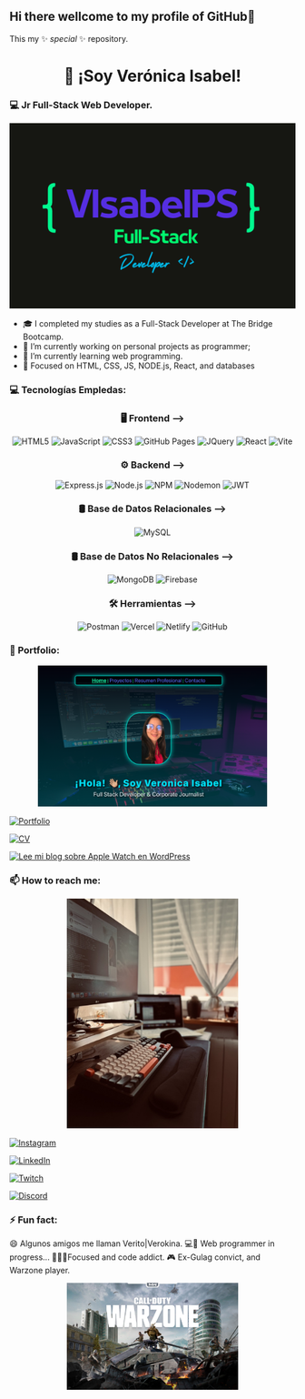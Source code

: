 ## Hi there wellcome to my profile of GitHub👋
This my ✨ _special_ ✨ repository.

<div align="center">

# 👋 ¡Soy Verónica Isabel! 

</div>

 
### 💻 Jr Full-Stack Web Developer.

<div align="center">
 
![Verokina](https://github.com/Verokina89/verokina89/blob/main/capLogoDeveloperCenter.png) 

</div>

- 🎓 I completed my studies as a Full-Stack Developer at The Bridge Bootcamp.
- 🔭 I’m currently working on personal projects as programmer; 
- 🌱 I’m currently learning web programming.
- 🎯 Focused on HTML, CSS, JS, NODE.js, React, and databases

### 💻 Tecnologías Empledas:

<div align="center">
 
### 🖥️ Frontend -->
<img src="https://img.shields.io/badge/HTML5-E34F26?style=for-the-badge&logo=html5&logoColor=white" alt="HTML5"/>
<img src="https://img.shields.io/badge/JAVASCRIPT-F7DF1E?style=for-the-badge&logo=javascript&logoColor=black" alt="JavaScript"/>
<img src="https://img.shields.io/badge/CSS3-1572B6?style=for-the-badge&logo=css3&logoColor=white" alt="CSS3"/>
<img src="https://img.shields.io/badge/GITHUB%20PAGES-222222?style=for-the-badge&logo=github&logoColor=white" alt="GitHub Pages"/>
<img src="https://img.shields.io/badge/JQUERY-0769AD?style=for-the-badge&logo=jquery&logoColor=white" alt="JQuery"/>
<img src="https://img.shields.io/badge/REACT-20232A?style=for-the-badge&logo=react&logoColor=61DAFB" alt="React"/>
<img src="https://img.shields.io/badge/VITE-646CFF?style=for-the-badge&logo=vite&logoColor=white" alt="Vite"/>

### ⚙️ Backend -->
<img src="https://img.shields.io/badge/EXPRESS.JS-000000?style=for-the-badge&logo=express&logoColor=white" alt="Express.js"/>
<img src="https://img.shields.io/badge/NODE.JS-339933?style=for-the-badge&logo=node.js&logoColor=white" alt="Node.js"/>
<img src="https://img.shields.io/badge/NPM-CB3837?style=for-the-badge&logo=npm&logoColor=white" alt="NPM"/>
<img src="https://img.shields.io/badge/NODEMON-76D04B?style=for-the-badge&logo=nodemon&logoColor=white" alt="Nodemon"/>
<img src="https://img.shields.io/badge/JWT-000000?style=for-the-badge&logo=jsonwebtokens&logoColor=white" alt="JWT"/>

### 🛢️ Base de Datos Relacionales -->
<img src="https://img.shields.io/badge/MYSQL-4479A1?style=for-the-badge&logo=mysql&logoColor=white" alt="MySQL"/>

### 🛢️ Base de Datos No Relacionales -->
<img src="https://img.shields.io/badge/MONGODB-47A248?style=for-the-badge&logo=mongodb&logoColor=white" alt="MongoDB"/>
<img src="https://img.shields.io/badge/FIREBASE-FFCA28?style=for-the-badge&logo=firebase&logoColor=black" alt="Firebase"/>

### 🛠️ Herramientas -->
<img src="https://img.shields.io/badge/POSTMAN-FF6C37?style=for-the-badge&logo=postman&logoColor=white" alt="Postman"/>
<img src="https://img.shields.io/badge/VERCEL-000000?style=for-the-badge&logo=vercel&logoColor=white" alt="Vercel"/>
<img src="https://img.shields.io/badge/NETLIFY-00C7B7?style=for-the-badge&logo=netlify&logoColor=white" alt="Netlify"/>
<img src="https://img.shields.io/badge/GITHUB-181717?style=for-the-badge&logo=github&logoColor=white" alt="GitHub"/>

</div>


### 💼 Portfolio:

<div align="center">
 
<img src="https://github.com/Verokina89/verokina89/blob/main/capBackgroudWeb.png" width="80%">

</div>
 
[![Portfolio](https://img.shields.io/badge/Portfolio-Website-blueviolet?style=for-the-badge&logo=vercel&logoColor=white)](https://portfolio-cv-pearl.vercel.app/projects)

[![CV](https://img.shields.io/badge/CV_Verokina89-PDF-red?style=for-the-badge&logo=adobeacrobatreader)](https://github.com/tu-usuario/tu-repo/raw/main/CV_Verokina89.pdf)

[![Lee mi blog sobre Apple Watch en WordPress](https://img.shields.io/badge/Blog%20Post-Apple%20Watch%20Series%209-0A66C2?style=for-the-badge&logo=wordpress&logoColor=white)](https://vertecnologiamovil.wordpress.com/2024/04/30/el-apple-watch-serie-9-nos-estara-acercando-al-futuro-con-su-nueva-funcion/)


### 📫 How to reach me:
<div align="center">
 
 <img src="https://github.com/Verokina89/verokina89/blob/main/4D0CB1BF-9907-4E22-BE17-CC267F9A16C4_1_105_c.jpeg" width="60%" />

 </div>
 
[![Instagram](https://img.shields.io/badge/Instagram-%23E4405F.svg?&style=for-the-badge&logo=Instagram&logoColor=white)](https://www.instagram.com/verokina_89/)
  
[![LinkedIn](https://img.shields.io/badge/LinkedIn-Verónica_Pérez-0077B5?style=for-the-badge&logo=linkedin&logoColor=white)](https://www.linkedin.com/in/veronicaiperezs)

[![Twitch](https://img.shields.io/badge/Twitch-verokina__89-9146FF?style=for-the-badge&logo=twitch&logoColor=white)](https://www.twitch.tv/verokina_89)
  
[![Discord](https://img.shields.io/badge/Discord-verokina_89-%237289DA.svg?&style=for-the-badge&logo=discord&logoColor=white)](https://discord.com/users/verokina_89)
 
### ⚡ Fun fact: 
😄 Algunos amigos me llaman Verito|Verokina.
💻🚀 Web programmer in progress... 
👩‍💻🚀Focused and code addict.
🎮 Ex-Gulag convict, and Warzone player.

<div align="center">
 
<img src="https://github.com/Verokina89/verokina89/blob/main/video_game-call_of_duty_warzone-978885.jpeg" width="60%" />

</div>
